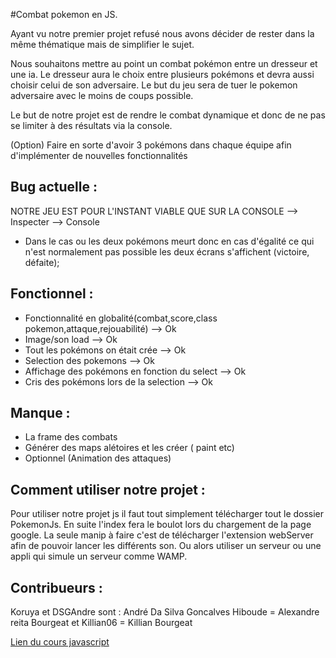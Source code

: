﻿#Combat pokemon en JS.

Ayant vu notre premier projet refusé nous avons décider de rester dans la même thématique mais de simplifier le sujet.

Nous souhaitons mettre au point un combat pokémon entre un dresseur et une ia. Le dresseur aura le choix entre plusieurs pokémons et devra aussi choisir celui de son adversaire. Le but du jeu sera de tuer le pokemon adversaire avec le moins de coups possible.

Le but de notre projet est de rendre le combat dynamique et donc de ne pas se limiter à des résultats via la console.

(Option) Faire en sorte d'avoir 3 pokémons dans chaque équipe afin d'implémenter de nouvelles fonctionnalités

## Bug actuelle :

NOTRE JEU EST POUR L'INSTANT VIABLE QUE SUR LA CONSOLE --> Inspecter --> Console 

- Dans le cas ou les deux pokémons meurt donc en cas d'égalité ce qui n'est normalement pas possible les deux écrans s'affichent (victoire, défaite);

## Fonctionnel :

- Fonctionnalité en globalité(combat,score,class pokemon,attaque,rejouabilité) --> Ok 
- Image/son load --> Ok 
- Tout les pokémons on était crée --> Ok
- Selection des pokemons --> Ok
- Affichage des pokémons en fonction du select --> Ok           
- Cris des pokémons lors de la selection --> Ok

## Manque :

- La frame des combats
- Générer des maps alétoires et les créer ( paint etc)
- Optionnel (Animation des attaques)

## Comment utiliser notre projet :

Pour utiliser notre projet js il faut tout simplement télécharger tout le dossier PokemonJs. En suite l'index fera le boulot lors du chargement de la page google. 
La seule manip à faire c'est de télécharger l'extension webServer afin de pouvoir lancer les différents son. 
Ou alors utiliser un serveur ou une appli qui simule un serveur comme WAMP.

## Contribueurs :

Koruya et DSGAndre sont : André Da Silva Goncalves 
Hiboude = Alexandre reita 
Bourgeat et Killian06 = Killian Bourgeat

[Lien du cours javascript](http://miageprojet2.unice.fr/Intranet_de_Michel_Buffa/L3_Miage_%3a_technos_Web_et_gestion_de_projet_open_source)